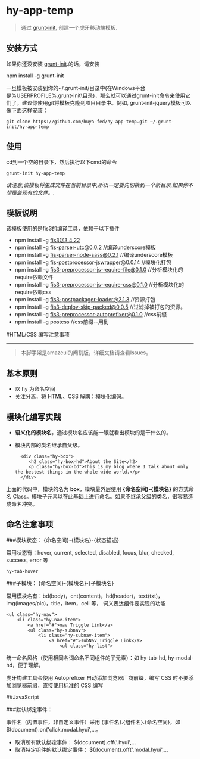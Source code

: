 # hy-app-temp

> 通过 [grunt-init][], 创建一个虎牙移动端模板.

[grunt-init]: http://gruntjs.com/project-scaffolding

## 安装方式
如果你还没安装 [grunt-init][].的话，请安装

npm install -g grunt-init

一旦模板被安装到你的~/.grunt-init/目录中(在Windows平台是%USERPROFILE%\.grunt-init\目录)，那么就可以通过grunt-init命令来使用它们了。建议你使用git将模板克隆到项目目录中。例如, grunt-init-jquery模板可以像下面这样安装：


	git clone https://github.com/huya-fed/hy-app-temp.git ~/.grunt-init/hy-app-temp



## 使用

cd到一个空的目录下，然后执行以下cmd的命令


	grunt-init hy-app-temp


_请注意,该模板将生成文件在当前目录中,所以一定要先切换到一个新目录,如果你不想覆盖现有的文件。._

## 模板说明

该模板使用的是fis3的编译工具，依赖于以下插件



- npm install -g fis3@3.4.22
- npm install -g fis-parser-utc@0.0.2 //编译underscore模板
- npm install -g fis-parser-node-sass@0.2.1 //编译underscore模板
- npm install -g fis-postprocessor-jswrapper@0.0.14 //模块化打包
- npm install -g fis3-preprocessor-js-require-file@0.1.0 //分析模块化的require依赖文件
- npm install -g fis3-preprocessor-js-require-css@0.1.0 //分析模块化的require依赖css
- npm install -g fis3-postpackager-loader@2.1.3 //资源打包
- npm install -g fis3-deploy-skip-packed@0.0.5 //过滤掉被打包的资源。
- npm install -g fis3-preprocessor-autoprefixer@0.1.0 //css前缀
- npm install -g postcss  //css前缀--用到



#HTML/CSS 编写注意事项

----------

> 本脚手架是amazeui的阉割版，详细文档请查看Issues。


## 基本原则

- 以 hy 为命名空间
- 关注分离，将 HTML、CSS 解耦；模块化编码。


## 模块化编写实践

- **语义化的模块名**，通过模块名应该能一眼就看出模块的是干什么的。

- 模块内部的类名继承自父级。


		<div class="hy-box">
		   <h2 class="hy-box-hd">About the Site</h2>
		   <p class="hy-box-bd">This is my blog where I talk about only the bestest things in the whole wide world.</p>
		</div>


上面的代码中，模块的名为 **box**，模块最外层使用 **{命名空间}-{模块名}** 的方式命名 Class。模块子元素以在此基础上进行命名。如果不继承父级的类名，很容易造成命名冲突。



## 命名注意事项


###模块状态： {命名空间}-{模块名}-{状态描述}

常用状态有：hover, current, selected, disabled, focus, blur, checked, success, error 等

	hy-tab-hover


###子模块： {命名空间}-{模块名}-{子模块名}

常用模块名有：bd(body)，cnt(content)，hd(header)，text(txt)，img(images/pic)，title，item，cell 等， 词义表达组件要实现的功能

	<ul class="hy-nav">
	    <li class="hy-nav-item">
	        <a href="#">nav Triggle Link</a>
	        <ul class="hy-subnav">
	            <li class="hy-subnav-item">
	                <a href="#">subNav Triggle Link</a>
	                    <ul class="hy-list">   
  

统一命名风格（使用相同名词命名不同组件的子元素）：如 hy-tab-hd, hy-modal-hd，便于理解。    


虎牙构建工具会使用 Autoprefixer 自动添加浏览器厂商前缀，编写 CSS 时不要添加浏览器前缀，直接使用标准的 CSS 编写




##JavaScript

###默认绑定事件：

事件名（内置事件，非自定义事件）采用 {事件名}.{组件名}.{命名空间}，如 $(document).on('click.modal.hyui',...。


- 取消所有默认绑定事件： $(document).off('.hyui',...
- 取消特定组件的默认绑定事件： $(document).off('.modal.hyui',...
